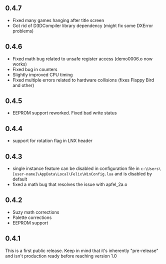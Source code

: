 ## 0.4.7

- Fixed many games hanging after title screen
- Got rid of D3DCompiler library dependency (might fix some DXError problems)

## 0.4.6

- Fixed math bug related to unsafe register access (demo0006.o now works)
- Fixed bug in counters
- Slightly improved CPU timing
- Fixed multiple errors related to hardware collisions (fixes Flappy Bird and other)

## 0.4.5

- EEPROM support reworked. Fixed bad write status

## 0.4.4

- support for rotation flag in LNX header

## 0.4.3

- single instance feature can be disabled in configuration file in `c:\Users\[user-name]\AppData\Local\Felix\WinConfig.lua` and is disabled by default
- fixed a math bug that resolves the issue with apfel_2a.o

## 0.4.2

- Suzy math corrections
- Palette corrections
- EEPROM support

## 0.4.1

This is a first public release.
Keep in mind that it's inherently "pre-release" and isn't production ready before reaching version 1.0
